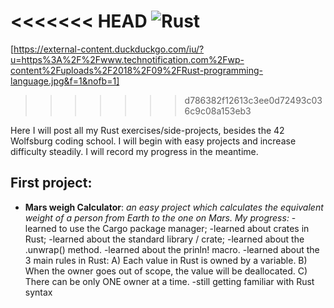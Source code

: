 
<<<<<<< HEAD
![Rust](/home/vlad/Desktop/Rust.png)
=======
[https://external-content.duckduckgo.com/iu/?u=https%3A%2F%2Fwww.technotification.com%2Fwp-content%2Fuploads%2F2018%2F09%2FRust-programming-language.jpg&f=1&nofb=1]
>>>>>>> d786382f12613c3ee0d72493c036c9c08a153eb3

Here I will post all my Rust exercises/side-projects, besides the 42 Wolfsburg coding school.
I will begin with easy projects and increase difficulty steadily.
I will record my progress in the meantime.

## First project:
- **Mars weigh Calculator**: *an easy project which calculates the equivalent weight of a person from Earth to the one on Mars.*
	  *My progress:*
		-learned to use the Cargo package manager;
		-learned about crates in Rust;
		-learned about the standard library / crate;
		-learned about the .unwrap() method.
		-learned about the prinln! macro.
		-learned about the 3 main rules in Rust:
					A) Each value in Rust is owned by a variable.
					B) When the owner goes out of scope, the value will be deallocated.
					C) There can be only ONE owner at a time.
		 -still getting familiar with Rust syntax
